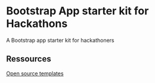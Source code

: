 # Bootstrap App starter kit for Hackathons

A Bootstrap app starter kit for hackathoners

## Ressources

[Open source templates](https://startbootstrap.com/template-categories/all/)